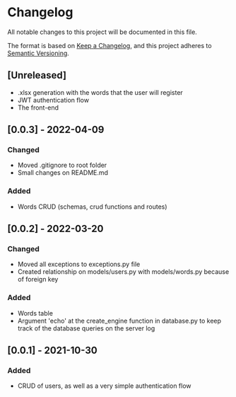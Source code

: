 # Changelog
All notable changes to this project will be documented in this file.

The format is based on [Keep a Changelog](https://keepachangelog.com/en/1.0.0/),
and this project adheres to [Semantic Versioning](https://semver.org/spec/v2.0.0.html).

## [Unreleased]

   - .xlsx generation with the words that the user will register
   - JWT authentication flow
   - The front-end

## [0.0.3] - 2022-04-09
### Changed
   - Moved .gitignore to root folder
   - Small changes on README.md

### Added
   - Words CRUD (schemas, crud functions and routes)

## [0.0.2] - 2022-03-20
### Changed
   - Moved all exceptions to exceptions.py file
   - Created relationship on models/users.py with models/words.py because of foreign key

### Added
   - Words table
   - Argument 'echo' at the create_engine function in database.py to keep track of the database queries on the server log

## [0.0.1] - 2021-10-30
### Added
   - CRUD of users, as well as a very simple authentication flow 
